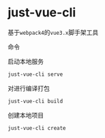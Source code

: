 # just-vue-cli

基于`webpack4`的`vue3.x`脚手架工具

命令

启动本地服务

```bash
just-vue-cli serve
```

对进行编译打包

```bash
just-vue-cli build
```

创建本地项目
```bash
just-vue-cli create
```
